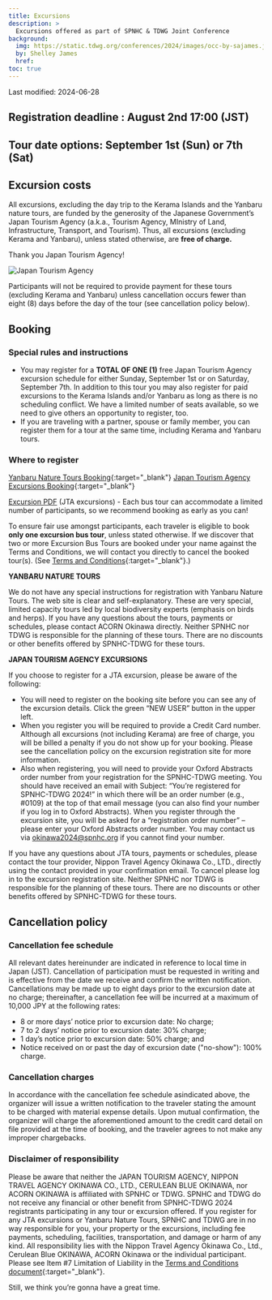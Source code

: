```yaml
---
title: Excursions
description: >
  Excursions offered as part of SPNHC & TDWG Joint Conference
background:
  img: https://static.tdwg.org/conferences/2024/images/occ-by-sajames.jpg
  by: Shelley James
  href: 
toc: true
---
```


Last modified: 2024-06-28

## Registration deadline : August 2nd 17:00 (JST)

## Tour date options: September 1st (Sun) or 7th (Sat)

## Excursion costs

All excursions, excluding the day trip to the Kerama Islands and the Yanbaru nature tours, are funded by the generosity of the Japanese Government’s Japan Tourism Agency (a.k.a., Tourism Agency, MInistry of Land, Infrastructure, Transport, and Tourism). Thus, all excursions (excluding Kerama and Yanbaru), unless stated otherwise, are **free of charge.**

Thank you Japan Tourism Agency!

![Japan Tourism Agency](https://static.tdwg.org/conferences/2024/images/jta-logo.jpg )

Participants will not be required to provide payment for these tours (excluding Kerama and Yanbaru) unless cancellation occurs fewer than eight (8) days before the day of the tour (see cancellation policy below).

## Booking

### Special rules and instructions

  * You may register for a **TOTAL OF ONE (1)** free Japan Tourism Agency excursion schedule for either Sunday, September 1st or on Saturday, September 7th. In addition to this tour you may also register for paid excursions to the Kerama Islands and/or Yanbaru as long as there is no scheduling conflict. We have a limited number of seats available, so we need to give others an opportunity to register, too.
  * If you are traveling with a partner, spouse or family member, you can register them for a tour at the same time, including Kerama and Yanbaru tours.

### Where to register

[Yanbaru Nature Tours Booking](https://acorn-okinawa.com/en/excursion-tour/){:target="_blank"}
[Japan Tourism Agency Excursions Booking](https://va.apollon.nta.co.jp/SPNHC-TDWG2024/joho?MODE=top){:target="_blank"}

[Excursion PDF](https://static.tdwg.org/conferences/2024/excursions/spnhc-tdwg-2024-excursions.pdf) (JTA excursions) - Each bus tour can accommodate a limited number of participants, so we recommend booking as early as you can!

To ensure fair use amongst participants, each traveler is eligible to book **only one excursion bus tour**, unless stated otherwise. If we discover that two or more Excursion Bus Tours are booked under your name against the Terms and Conditions, we will contact you directly to cancel the booked tour(s).  (See [Terms and Conditions](https://va.apollon.nta.co.jp/SPNHC-TDWG2024/files/TERMS.pdf){:target="_blank"}.)

**YANBARU NATURE TOURS**

We do not have any special instructions for registration with Yanbaru Nature Tours. The web site is clear and self-explanatory. These are very special, limited capacity tours led by local biodiversity experts (emphasis on birds and herps). If you have any questions about the tours, payments or schedules, please contact ACORN Okinawa directly. Neither SPNHC nor TDWG is responsible for the planning of these tours. There are no discounts or other benefits offered by SPNHC-TDWG for these tours.

**JAPAN TOURISM AGENCY EXCURSIONS**

If you choose to register for a JTA excursion, please be aware of the following:

  * You will need to register on the booking site before you can see any of the excursion details. Click the green “NEW USER” button in the upper left.
  * When you register you will be required to provide a Credit Card number. Although all excursions (not including Kerama) are free of charge, you will be billed a penalty if you do not show up for your booking. Please see the cancellation policy on the excursion registration site for more information.
  * Also when registering, you will need to provide your Oxford Abstracts order number from your registration for the SPNHC-TDWG meeting. You should have received an email with Subject: “You’re registered for SPNHC-TDWG 2024!” in which there will be an order number (e.g., #0109) at the top of that email message (you can also find your number if you log in to Oxford Abstracts). When you register through the excursion site, you will be asked for a “registration order number” – please enter your Oxford Abstracts order number. You may contact us via okinawa2024@spnhc.org if you cannot find your number.

If you have any questions about JTA tours, payments or schedules, please contact the tour provider, Nippon Travel Agency Okinawa Co., LTD., directly using the contact provided in your confirmation email. To cancel please log in to the excursion registration site. Neither SPNHC nor TDWG is responsible for the planning of these tours. There are no discounts or other benefits offered by SPNHC-TDWG for these tours.

## Cancellation policy

### Cancellation fee schedule

All relevant dates hereinunder are indicated in reference to local time in Japan (JST). Cancellation of participation must be requested in writing and is effective from the date we receive and confirm the written notification. Cancellations may be made up to eight days prior to the excursion date at no charge; thereinafter, a cancellation fee will be incurred at a maximum of 10,000 JPY at the following rates:

  * 8 or more days’ notice prior to excursion date: No charge;
  * 7 to 2 days’ notice prior to excursion date: 30% charge;
  * 1 day’s notice prior to excursion date: 50% charge; and
  * Notice received on or past the day of excursion date ("no-show"): 100% charge.

### Cancellation charges

In accordance with the cancellation fee schedule asindicated above, the organizer will issue a written notification to the traveler stating the amount to be charged with material expense details. Upon mutual confirmation, the organizer will charge the aforementioned amount to the credit card detail on file provided at the time of booking, and the traveler agrees to not make any improper chargebacks.

### Disclaimer of responsibility

Please be aware that neither the JAPAN TOURISM AGENCY, NIPPON TRAVEL AGENCY OKINAWA CO., LTD., CERULEAN BLUE OKINAWA, nor ACORN OKINAWA is affiliated with SPNHC or TDWG. SPNHC and TDWG do not receive any financial or other benefit from SPNHC-TDWG 2024 registrants participating in any tour or excursion offered. If you register for any JTA excursions or Yanbaru Nature Tours, SPNHC and TDWG are in no way responsible for you, your property or the excursions, including fee payments, scheduling, facilities, transportation, and damage or harm of any kind. All responsibility lies with the Nippon Travel Agency Okinawa Co., Ltd., Cerulean Blue OKINAWA, ACORN Okinawa or the individual participant. Please see Item #7 Limitation of Liability in the [Terms and Conditions document](https://va.apollon.nta.co.jp/SPNHC-TDWG2024/files/TERMS.pdf){:target="_blank"}.

Still, we think you’re gonna have a great time.



